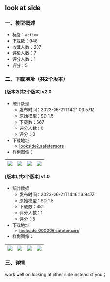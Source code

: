 ## look at side
### 一、模型概述

- 标签：`action`
- 下载数：948
- 收藏人数：207
- 评论人数：7
- 评分人数：1
- 评分：5

### 二、下载地址（共2个版本）

#### [版本2/共2个版本] v2.0

- 统计数据
  - 发布时间：2023-06-21T14:21:03.571Z
  - 原始模型：SD 1.5
  - 下载数：567
  - 评分人数：0
  - 评分：0
- 下载地址
  - [lookside2.safetensors](https://civitai.com/api/download/models/100961)
- 样例图像：

| <img src="https://image.civitai.com/xG1nkqKTMzGDvpLrqFT7WA/6000f18f-a00e-4856-b8da-441331336bb0/width=450/1232872.jpeg" /> | <img src="https://image.civitai.com/xG1nkqKTMzGDvpLrqFT7WA/ff8be1b1-c6e0-432a-a2cb-ed214a174093/width=450/1232874.jpeg" /> | <img src="https://image.civitai.com/xG1nkqKTMzGDvpLrqFT7WA/b9579884-a226-432e-a44e-83c968c224bc/width=450/1232873.jpeg" /> | <img src="https://image.civitai.com/xG1nkqKTMzGDvpLrqFT7WA/829d4be9-3747-4415-b388-4c7a01d6acb9/width=450/1232871.jpeg" /> |
| ---- | ---- | ---- | ---- |

#### [版本1/共2个版本] v1.0

- 统计数据
  - 发布时间：2023-06-21T14:16:13.947Z
  - 原始模型：SD 1.5
  - 下载数：381
  - 评分人数：1
  - 评分：5
- 下载地址
  - [lookside-000006.safetensors](https://civitai.com/api/download/models/95059)
- 样例图像：

| <img src="https://image.civitai.com/xG1nkqKTMzGDvpLrqFT7WA/a86592c7-9e63-48a6-adea-55a91831ba5b/width=450/1179914.jpeg" /> | <img src="https://image.civitai.com/xG1nkqKTMzGDvpLrqFT7WA/6127c4c7-b913-4954-aa2c-cffdfd6e0ef5/width=450/1128991.jpeg" /> | <img src="https://image.civitai.com/xG1nkqKTMzGDvpLrqFT7WA/926bfd8c-ec49-4fd8-b50b-ff209f0a6ff3/width=450/1128943.jpeg" /> | <img src="https://image.civitai.com/xG1nkqKTMzGDvpLrqFT7WA/5ebed35e-54bf-4dbd-844f-09a59a1297a6/width=450/1179972.jpeg" /> |
| ---- | ---- | ---- | ---- |


### 三、详情
<p>work well on looking at other side instead of you；</p><p></p>
